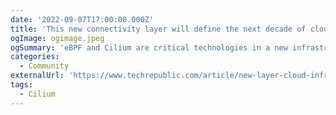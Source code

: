 ```yaml
---
date: '2022-09-07T17:00:00.000Z'
title: 'This new connectivity layer will define the next decade of cloud infrastructure'
ogImage: ogimage.jpeg
ogSummary: 'eBPF and Cilium are critical technologies in a new infrastructure layer that is emerging'
categories:
  - Community
externalUrl: 'https://www.techrepublic.com/article/new-layer-cloud-infrastructure/'
tags:
  - Cilium
---
```


